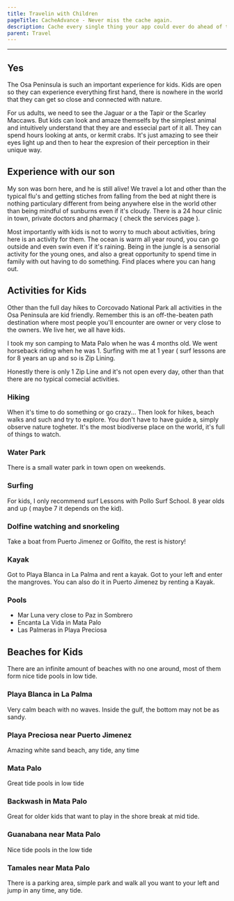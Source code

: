 ```yaml
---
title: Travelin with Children
pageTitle: CacheAdvance - Never miss the cache again.
description: Cache every single thing your app could ever do ahead of time, so your code never even has to run at all.
parent: Travel
---
```


---

## Yes
The Osa Peninsula is such an important experience for kids. Kids are open so they can experience everything first hand, there is nowhere in the world that they can get so close and connected with nature.

For us adults, we need to see the Jaguar or a the Tapir or the Scarley Maccaws. But kids can look and amaze themselfs by the simplest animal and intuitively understand that they are and essecial part of it all. They can spend hours looking at ants, or kermit crabs. It's just amazing to see their eyes light up and then to hear the expresion of their perception in their unique way.

## Experience with our son
My son was born here, and he is still alive! We travel a lot and other than the typical flu's and getting stiches from falling from the bed at night there is nothing particulary different from being anywhere else in the world other than being mindful of sunburns even if it's cloudy. There is a 24 hour clinic in town, private doctors  and pharmacy ( check the services page ). 

Most importantly with kids is not to worry to much about activities, bring here is an activity for them. The ocean is warm all year round, you can go outside and even swin even if it's raining. Being in the jungle is a sensorial activity for the young ones, and also a great opportunity to spend time in family with out having to do something. Find places where you can hang out.


## Activities for Kids

Other than the full day hikes to Corcovado National Park all activities in the Osa Peninsula are kid friendly. Remember this is an off-the-beaten path destination where most people you'll encounter are owner or very close to the owners. We live her, we all have kids.

I took my son camping to Mata Palo when he was 4 months old. We went horseback riding when he was 1. Surfing with me at 1 year (  surf lessons are for 8 years an up and so is Zip Lining.

Honestly there is only 1 Zip Line and it's not open every day, other than that there are no typical comecial activities.

### Hiking
When it's time to do something or go crazy... Then look for hikes, beach walks and such and try to explore. You don't have to have guide a, simply observe nature togheter. It's the most biodiverse place on the world, it's full of things to watch.

### Water Park
There is a small water park in town open on weekends.

### Surfing
For kids, I only recommend surf Lessons with Pollo Surf School. 8 year olds and up (  maybe 7 it depends on the kid).

### Dolfine watching and snorkeling
Take a boat from Puerto Jimenez or Golfito, the rest is history!

### Kayak
Got to Playa Blanca in La Palma and rent a kayak. Got to your left and enter the mangroves. You can also do it in Puerto Jimenez by renting a Kayak.

### Pools
- Mar Luna very close to Paz in Sombrero
- Encanta La Vida in Mata Palo
- Las Palmeras in Playa Preciosa

## Beaches for Kids
There are an infinite amount of beaches with no one around, most of them form nice tide pools in low tide.

### Playa Blanca in La Palma
Very calm beach with no waves. Inside the gulf, the bottom may not be as sandy.

### Playa Preciosa near Puerto Jimenez
Amazing white sand beach, any tide, any time

### Mata Palo
Great tide pools in low tide

### Backwash in Mata Palo
Great for older kids that want to play in the shore break at mid tide.

### Guanabana near Mata Palo
Nice tide pools in the low tide

### Tamales near Mata Palo
There is a parking area, simple park and walk all you want to your left and jump in any time, any tide.


